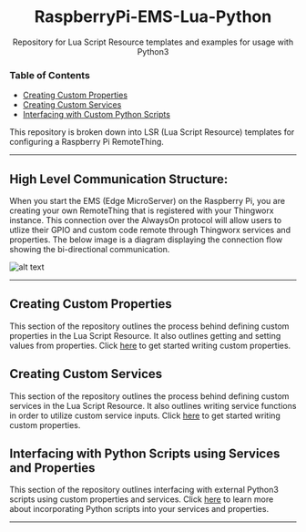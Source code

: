 <h1 align="center">RaspberryPi-EMS-Lua-Python</h1>
<p align="center">Repository for Lua Script Resource templates and examples for usage with Python3</p> 


### Table of Contents  
* [Creating Custom Properties](#properties)  
* [Creating Custom Services](#properties)
* [Interfacing with Custom Python Scripts](#properties)
<a name="properties"/>


This repository is broken down into LSR (Lua Script Resource) templates for configuring a Raspberry Pi RemoteThing.

---
## High Level Communication Structure:

When you start the EMS (Edge MicroServer) on the Raspberry Pi, you are creating your own RemoteThing that is registered
with your Thingworx instance. This connection over the AlwaysOn protocol will allow users to utlize their GPIO and custom code remote through Thingworx services and properties. The below image is a diagram displaying the connection flow showing the bi-directional communication.

![alt text](https://github.com/PTC-Education/RaspberryPi-EMS-Lua-Python/blob/main/rpi_alwaysOn_thngwrx.png)

---

## Creating Custom Properties

This section of the repository outlines the process behind defining custom properties in the Lua Script Resource. It also outlines getting and setting values from properties. Click [here](https://github.com/PTC-Education/RaspberryPi-EMS-Lua-Python/tree/main/Creating%20Custom%20Properties) to get started writing custom properties.

## Creating Custom Services

This section of the repository outlines the process behind defining custom services in the Lua Script Resource. It also outlines writing service functions in order to utilize custom service inputs. Click [here](https://github.com/PTC-Education/RaspberryPi-EMS-Lua-Python/tree/main/Creating%20Custom%20Services) to get started writing custom properties.

## Interfacing with Python Scripts using Services and Properties
This section of the repository outlines interfacing with external Python3 scripts using custom properties and services. Click [here](https://github.com/PTC-Education/RaspberryPi-EMS-Lua-Python/tree/main/Interfacing%20with%20Python) to learn more about incorporating Python scripts into your services and properties.

---
